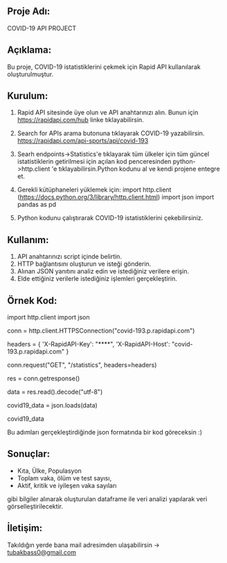 ## Proje Adı:

COVID-19 API PROJECT

## Açıklama:

Bu proje, COVID-19 istatistiklerini çekmek için Rapid API kullanılarak oluşturulmuştur.

## Kurulum:

1. Rapid API sitesinde üye olun ve API anahtarınızı alın. Bunun için https://rapidapi.com/hub linke tıklayabilirsin.

2. Search for APIs arama butonuna tıklayarak COVID-19 yazabilirsin. https://rapidapi.com/api-sports/api/covid-193

3. Searh endpoints->Statistics'e tıklayarak tüm ülkeler için tüm güncel istatistiklerin getirilmesi için açılan kod penceresinden python->http.client 'e tıklayabilirsin.Python kodunu al ve kendi projene entegre et.

4. Gerekli kütüphaneleri yüklemek için:
   import http.client (https://docs.python.org/3/library/http.client.html)
   import json
   import pandas as pd

5. Python kodunu çalıştırarak COVID-19 istatistiklerini çekebilirsiniz.

## Kullanım:

1. API anahtarınızı script içinde belirtin.
2. HTTP bağlantısını oluşturun ve isteği gönderin.
3. Alınan JSON yanıtını analiz edin ve istediğiniz verilere erişin.
4. Elde ettiğiniz verilerle istediğiniz işlemleri gerçekleştirin.

## Örnek Kod:

import http.client
import json

conn = http.client.HTTPSConnection("covid-193.p.rapidapi.com")

headers = {
'X-RapidAPI-Key': "\*\*\*\*",
'X-RapidAPI-Host': "covid-193.p.rapidapi.com"
}

conn.request("GET", "/statistics", headers=headers)

res = conn.getresponse()

data = res.read().decode("utf-8")

covid19_data = json.loads(data)

covid19_data

Bu adımları gerçekleştirdiğinde json formatında bir kod göreceksin :)

## Sonuçlar:

- Kıta, Ülke, Populasyon
- Toplam vaka, ölüm ve test sayısı,
- Aktif, kritik ve iyileşen vaka sayıları

gibi bilgiler alınarak oluşturulan dataframe ile veri analizi yapılarak veri görselleştirilecektir.

## İletişim:
Takıldığın yerde bana mail adresimden ulaşabilirsin -> tubakbass0@gmail.com
